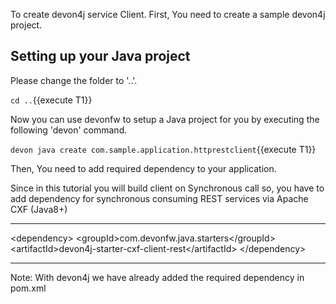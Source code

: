 To create devon4j service Client. First, You need to create a sample devon4j project.



## Setting up your Java project

Please change the folder to &#39;..&#39;.

`cd ..`{{execute T1}}

Now you can use devonfw to setup a Java project for you by executing the following 'devon' command.

`devon java create com.sample.application.httprestclient`{{execute T1}}

Then, You need to add required dependency to your application.

Since in this tutorial you will build client on Synchronous call so, you have to add dependency for synchronous consuming REST services via Apache CXF (Java8+)

----
&lt;dependency&gt;
  &lt;groupId&gt;com.devonfw.java.starters&lt;/groupId&gt;
  &lt;artifactId&gt;devon4j-starter-cxf-client-rest&lt;/artifactId&gt;
&lt;/dependency&gt;

----
Note: With devon4j we have already added the required dependency in pom.xml
